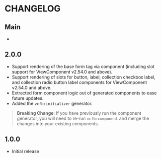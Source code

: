 # CHANGELOG

## Main

-

## 2.0.0

- Support rendering of the base form tag via component (including slot support
  for ViewComponent v2.54.0 and above).
- Support rendering of slots for button, label, collection checkbox label, and
  collection radio button label components for ViewComponent v2.54.0 and above.
- Extracted form component logic out of generated components to ease future
  updates.
- Added the `vcfb:initializer` generator.

> **Breaking Change**: If you have previously run the component generator, you
> will need to re-run `vcfb:component` and merge the changes into your existing
> components.

## 1.0.0

- Initial release
